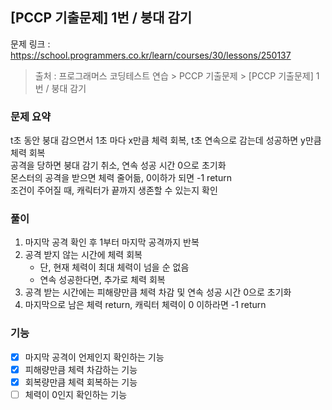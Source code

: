 ## [PCCP 기출문제] 1번 / 붕대 감기
문제 링크 : https://school.programmers.co.kr/learn/courses/30/lessons/250137
> 출처 : 프로그래머스 코딩테스트 연습 > PCCP 기출문제 > [PCCP 기출문제] 1번 / 붕대 감기

### 문제 요약
t초 동안 붕대 감으면서 1초 마다 x만큼 체력 회복, t초 연속으로 감는데 성공하면 y만큼 체력 회복  
공격을 당하면 붕대 감기 취소, 연속 성공 시간 0으로 초기화  
몬스터의 공격을 받으면 체력 줄어듦, 0이하가 되면 -1 return  
조건이 주어질 때, 캐릭터가 끝까지 생존할 수 있는지 확인

### 풀이
1. 마지막 공격 확인 후 1부터 마지막 공격까지 반복
2. 공격 받지 않는 시간에 체력 회복
   - 단, 현재 체력이 최대 체력이 넘을 순 없음
   - 연속 성공한다면, 추가로 체력 회복
3. 공격 받는 시간에는 피해량만큼 체력 차감 및 연속 성공 시간 0으로 초기화
4. 마지막으로 남은 체력 return, 캐릭터 체력이 0 이하라면 -1 return

### 기능
- [x] 마지막 공격이 언제인지 확인하는 기능
- [x] 피해량만큼 체력 차감하는 기능
- [x] 회복량만큼 체력 회복하는 기능
- [ ] 체력이 0인지 확인하는 기능